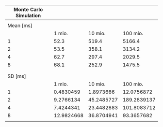 | Monte Carlo Simulation |            |            |             | 
|------------------------|------------|------------|-------------| 
|                        |            |            |             | 
| Mean [ms]              |            |            |             | 
|                        | 1 mio.     | 10 mio.    | 100 mio.    | 
| 1                      | 52.3       | 519.4      | 5166.4      | 
| 2                      | 53.5       | 358.1      | 3134.2      | 
| 4                      | 62.7       | 297.4      | 2029.5      | 
| 8                      | 68.1       | 252.9      | 1475.5      | 
|                        |            |            |             | 
|                        |            |            |             | 
| SD [ms]                |            |            |             | 
|                        | 1 mio.     | 10 mio.    | 100 mio.    | 
| 1                      | 0.4830459  | 1.8973666  | 12.0756872  | 
| 2                      | 9.2766134  | 45.2485727 | 189.2839137 | 
| 4                      | 7.4244341  | 23.4482883 | 101.8083712 | 
| 8                      | 12.9824668 | 36.8704941 | 93.3657682  | 
|                        |            |            |             | 

